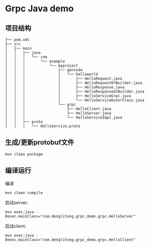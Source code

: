 # Grpc Java demo

## 项目结构

    ├── pom.xml
    ├── src
    │   ├── main
    │   │   ├── java
    │   │   │   └── com
    │   │   │       └── example
    │   │   │           └── myproject
    │   │   │               ├── gencode
    │   │   │               │   └── helloworld
    │   │   │               │       ├── HelloRequest.java
    │   │   │               │       ├── HelloRequestOrBuilder.java
    │   │   │               │       ├── HelloResponse.java
    │   │   │               │       ├── HelloResponseOrBuilder.java
    │   │   │               │       ├── HelloServiceGrpc.java
    │   │   │               │       └── HelloServiceOuterClass.java
    │   │   │               └── grpc
    │   │   │                   ├── HelloClient.java
    │   │   │                   ├── HelloServer.java
    │   │   │                   └── HelloServiceImpl.java
    │   │   ├── proto
    │   │   │   └── HelloService.proto

## 生成/更新protobuf文件

    mvn clean package

## 编译运行

编译

    mvn clean compile

启动server:
    
    mvn exec:java -Dexec.mainClass="com.denglitong.grpc_demo.grpc.HelloServer"

启动client:

    mvn exec:java -Dexec.mainClass="com.denglitong.grpc_demo.grpc.HelloClient"

